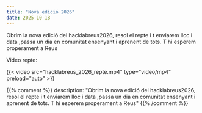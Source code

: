```yaml
---
title: "Nova edició 2026"
date: 2025-10-18
---
```

Obrim la nova edició del hacklabreus2026, resol el repte i t enviarem lloc i data ,passa un dia en comunitat ensenyant i aprenent de tots. T hi esperem properament a Reus

Video repte:

{{< video src="hacklabreus_2026_repte.mp4" type="video/mp4" preload="auto" >}}



{{% comment %}}
description: "Obrim la nova edició del hacklabreus2026, resol el repte i t enviarem lloc i data ,passa un dia en comunitat ensenyant i aprenent de tots. T hi esperem properament a Reus"
{{% /comment %}}